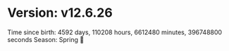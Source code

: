# Version: v12.6.26
Time since birth: 4592 days, 110208 hours, 6612480 minutes, 396748800 seconds
Season: Spring 🌸
